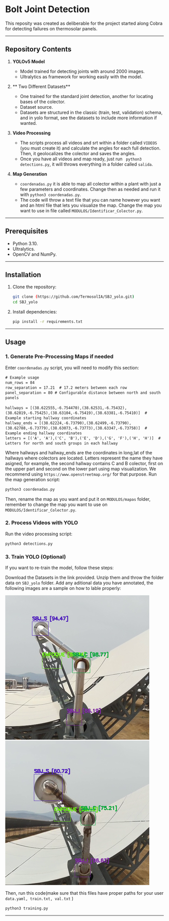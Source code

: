 # **Bolt Joint Detection**

This reposity was created as deliberable for the project started along Cobra for detecting failures on thermosolar panels.

---

## **Repository Contents**

1. **YOLOv5 Model**
   - Model trained for detecting joints with around 2000 images.
   - Ultralytics as framework for working easily with the model.

2. ** Two Different Datasets**
   - One trained for the standard joint detection, another for locating bases of the colector.
   - Dataset source.
   - Datasets are structured in the classic (train, test, validation) schema, and in yolo format, see the datasets to include more information if wanted.

3. **Video Processing**
   - The scripts process all videos and srt within a folder called `VIDEOS` (you must create it) and calculate the angles for each full detection. Then, it geolocalizes the colector and saves the angles.
   - Once you have all videos and map ready, just run ``` python3 detections.py```, it will throws everything in a folder called `salida`.

4. **Map Generation**
   - `coordenadas.py` it is able to map all colector within a plant with just a few parameters and coordinates. Change then as needed and run it with `python3 coordenadas.py`.
   - The code will throw a text file that you can name however you want and an html file that lets you visualize the map. Change the map you want to use in file called `MODULOS/Identificar_Colector.py`.

---

## **Prerequisites**

- Python 3.10.
- Ultralytics.
- OpenCV and NumPy.

---

## **Installation**

1. Clone the repository:
   ```bash
   git clone (https://github.com/TermosolIA/SBJ_yolo.git)
   cd SBJ_yolo
   ```

2. Install dependencies:
   ```bash
   pip install -r requirements.txt
   ```

---

## **Usage**

### **1. Generate Pre-Processing Maps if needed**

Enter `coordenadas.py` script, you will need to modify this section:
``` 
# Example usage
num_rows = 84
row_separation = 17.21  # 17.2 meters between each row
panel_separation = 80 # Configurable distance between north and south panels

hallways = [(38.622555,-6.754470),(38.62531,-6.75432),(38.62819,-6.75425),(38.63104,-6.75419),(38.63381,-6.75410)]  # Example starting hallway coordinates
hallway_ends = [(38.62224,-6.73790),(38.62499,-6.73790),(38.62788,-6.73779),(38.63073,-6.73773),(38.63347,-6.73758)]  # Example ending hallway coordinates
letters = [('A', 'A'),('C', 'B'),('E', 'D'),('G', 'F'),('H', 'H')]  # Letters for north and south groups in each hallway
```
Where hallways and hallway_ends are the coordinates in long,lat of the hallways where colectors are located. Letters represent the name they have asigned, for example, the second hallway contains C and B colector, first on the upper part and second on the lower part using map visualization. We recommend using `https://www.openstreetmap.org/` for that purpose.
Run the map generation script:
```bash
python3 coordenadas.py
```
Then, rename the map as you want and put it on `MODULOS/mapas` folder, remember to change the map you want to use on `MODULOS/Identificar_Colector.py`.

### **2. Process Videos with YOLO**
Run the video processing script:
```bash
python3 detections.py
```

### **3. Train YOLO (Optional)**
If you want to re-train the model, follow these steps:

Download the Datasets in the link provided.
Unzip them and throw the folder data on `SBJ_yolo` folder.
Add any aditional data you have annotated, the following images are a sample on how to lable properly:

![imagen](examples/image1.png)
![imagen](examples/image3.png)

Then, run this code(make sure that this files have proper paths for your user `data.yaml, train.txt, val.txt` )
```bash
python3 training.py
```


---

